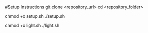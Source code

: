 #Setup Instructions
git clone <repository_url>
cd <repository_folder>

chmod +x setup.sh
./setup.sh

chmod +x light.sh
./light.sh
